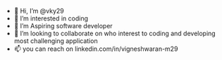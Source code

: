 - 👋 Hi, I’m @vky29
- 👀 I’m interested in coding
- 🌱 I’m Aspiring software developer
- 💞️ I’m looking to collaborate on who interest to coding and developing most challenging application
- 📫 you can reach on linkedin.com/in/vigneshwaran-m29

<!---
vky29/vky29 is a ✨ special ✨ repository because its `README.md` (this file) appears on your GitHub profile.
You can click the Preview link to take a look at your changes.
--->

